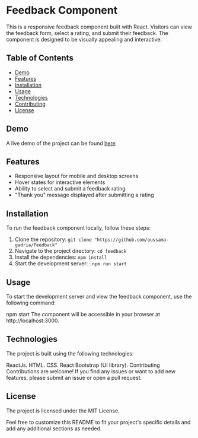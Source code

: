 # Feedback Component

This is a responsive feedback component built with React. Visitors can view the feedback form, select a rating, and submit their feedback. The component is designed to be visually appealing and interactive.

## Table of Contents

- [Demo](#demo)
- [Features](#features)
- [Installation](#installation)
- [Usage](#usage)
- [Technologies](#technologies)
- [Contributing](#contributing)
- [License](#license)

## Demo

A live demo of the project can be found [here](https://feedback-jade.vercel.app)

## Features

- Responsive layout for mobile and desktop screens
- Hover states for interactive elements
- Ability to select and submit a feedback rating
- "Thank you" message displayed after submitting a rating

## Installation

To run the feedback component locally, follow these steps:

1. Clone the repository: `git clone "https://github.com/oussama-gadria/Feedback"`
2. Navigate to the project directory: `cd feedback`
3. Install the dependencies: `npm install`
4. Start the development server: : `npm run start`

## Usage

To start the development server and view the feedback component, use the following command:

npm start
The component will be accessible in your browser at http://localhost:3000.

## Technologies


The project is built using the following technologies:

ReactJs.
HTML.
CSS.
React Bootstrap (UI library).
Contributing
Contributions are welcome! If you find any issues or want to add new features, please submit an issue or open a pull request.


## License

The project is licensed under the MIT License.

Feel free to customize this README to fit your project's specific details and add any additional sections as needed.



